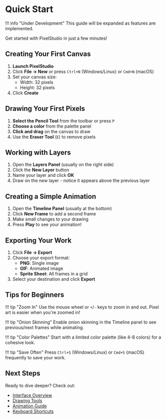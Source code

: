 # Quick Start

!!! info "Under Development"
    This guide will be expanded as features are implemented.

Get started with PixelStudio in just a few minutes!

## Creating Your First Canvas

1. **Launch PixelStudio**
2. Click **File → New** or press `Ctrl+N` (Windows/Linux) or `Cmd+N` (macOS)
3. Set your canvas size:
   - Width: 32 pixels
   - Height: 32 pixels
4. Click **Create**

## Drawing Your First Pixels

1. **Select the Pencil Tool** from the toolbar or press `P`
2. **Choose a color** from the palette panel
3. **Click and drag** on the canvas to draw
4. Use the **Eraser Tool** (`E`) to remove pixels

## Working with Layers

1. Open the **Layers Panel** (usually on the right side)
2. Click the **New Layer** button
3. Name your layer and click **OK**
4. Draw on the new layer - notice it appears above the previous layer

## Creating a Simple Animation

1. Open the **Timeline Panel** (usually at the bottom)
2. Click **New Frame** to add a second frame
3. Make small changes to your drawing
4. Press **Play** to see your animation!

## Exporting Your Work

1. Click **File → Export**
2. Choose your export format:
   - **PNG**: Single image
   - **GIF**: Animated image
   - **Sprite Sheet**: All frames in a grid
3. Select your destination and click **Export**

## Tips for Beginners

!!! tip "Zoom In"
    Use the mouse wheel or `+`/`-` keys to zoom in and out. Pixel art is easier when you're zoomed in!

!!! tip "Onion Skinning"
    Enable onion skinning in the Timeline panel to see previous/next frames while animating.

!!! tip "Color Palettes"
    Start with a limited color palette (like 4-8 colors) for a cohesive look.

!!! tip "Save Often"
    Press `Ctrl+S` (Windows/Linux) or `Cmd+S` (macOS) frequently to save your work.

## Next Steps

Ready to dive deeper? Check out:

- [Interface Overview](../user-guide/interface.md)
- [Drawing Tools](../user-guide/drawing-tools.md)
- [Animation Guide](../user-guide/animation.md)
- [Keyboard Shortcuts](../user-guide/shortcuts.md)
